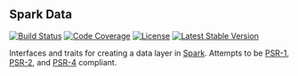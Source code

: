 ## Spark Data

[![Build Status](https://img.shields.io/travis/sparkphp/data.svg)](https://travis-ci.org/sparkphp/data)
[![Code Coverage](https://img.shields.io/coveralls/sparkphp/data.svg)](https://coveralls.io/r/sparkphp/data)
[![License](https://img.shields.io/packagist/l/sparkphp/data.svg)](https://github.com/sparkphp/data/blob/master/LICENSE)
[![Latest Stable Version](https://img.shields.io/packagist/v/sparkphp/data.svg)](https://packagist.org/packages/sparkphp/data)

Interfaces and traits for creating a data layer in [Spark](http://sparkphp.github.io/).
Attempts to be [PSR-1](http://www.php-fig.org/psr/psr-1/), [PSR-2](http://www.php-fig.org/psr/psr-2/),
and [PSR-4](http://www.php-fig.org/psr/psr-4/) compliant.
